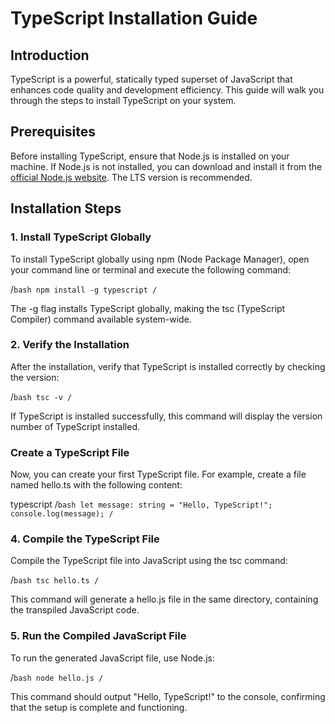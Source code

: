 # TypeScript Installation Guide

## Introduction

TypeScript is a powerful, statically typed superset of JavaScript that enhances code quality and development efficiency. This guide will walk you through the steps to install TypeScript on your system.

## Prerequisites

Before installing TypeScript, ensure that Node.js is installed on your machine. If Node.js is not installed, you can download and install it from the [official Node.js website](https://nodejs.org/). The LTS version is recommended.

## Installation Steps

### 1. Install TypeScript Globally

To install TypeScript globally using npm (Node Package Manager), open your command line or terminal and execute the following command:

/```bash
npm install -g typescript
/```

The -g flag installs TypeScript globally, making the tsc (TypeScript Compiler) command available system-wide.

### 2. Verify the Installation
After the installation, verify that TypeScript is installed correctly by checking the version:


/```bash
tsc -v
/```

If TypeScript is installed successfully, this command will display the version number of TypeScript installed.

### Create a TypeScript File
Now, you can create your first TypeScript file. For example, create a file named hello.ts with the following content:

typescript
/```bash
let message: string = "Hello, TypeScript!";
console.log(message);
/```

### 4. Compile the TypeScript File
Compile the TypeScript file into JavaScript using the tsc command:

/```bash
tsc hello.ts
/```

This command will generate a hello.js file in the same directory, containing the transpiled JavaScript code.

### 5. Run the Compiled JavaScript File
To run the generated JavaScript file, use Node.js:

/```bash
node hello.js
/```

This command should output "Hello, TypeScript!" to the console, confirming that the setup is complete and functioning.

